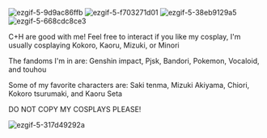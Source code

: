 ![ezgif-5-9d9ac86ffb](https://github.com/Airisakilover/Airisakilover/assets/170207912/9a739b07-6573-4a1f-b08e-3e595a517628)     ![ezgif-5-f703271d01](https://github.com/Airisakilover/Airisakilover/assets/170207912/f7655acd-0aec-41d0-a7b9-d3b0ccb9efa8)     ![ezgif-5-38eb9129a5](https://github.com/Airisakilover/Airisakilover/assets/170207912/e65ae671-0853-4cbb-8539-773bb7004fa2)     ![ezgif-5-668cdc8ce3](https://github.com/Airisakilover/Airisakilover/assets/170207912/1ae27f6e-c4c0-42f2-bf6f-58c2e99afe42)




C+H are good with me! Feel free to interact if you like my cosplay, I'm usually cosplaying Kokoro, Kaoru, Mizuki, or Minori

The fandoms I'm in are: Genshin impact, Pjsk, Bandori, Pokemon, Vocaloid, and touhou

Some of my favorite characters are: Saki tenma, Mizuki Akiyama, Chiori, Kokoro tsurumaki, and Kaoru Seta

DO NOT COPY MY COSPLAYS PLEASE!



![ezgif-5-317d49292a](https://github.com/Airisakilover/Airisakilover/assets/170207912/e60f43c3-8d1d-4a24-bbfe-02c6608498a8)
